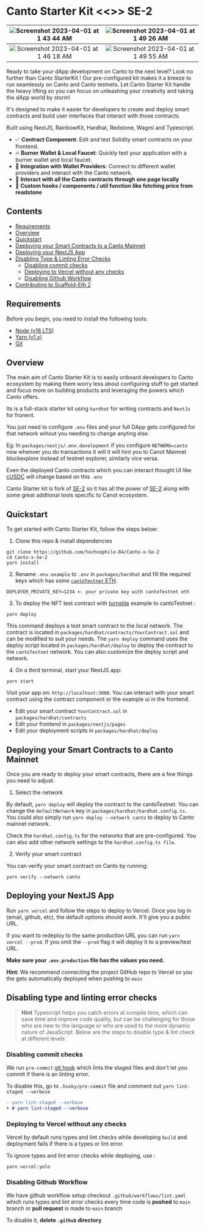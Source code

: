 # Canto Starter Kit <<>> SE-2

|![Screenshot 2023-04-01 at 1 43 44 AM](https://user-images.githubusercontent.com/80153681/229222176-9d103bc3-1e30-41eb-8757-c76692c250dd.jpg)|![Screenshot 2023-04-01 at 1 49 26 AM](https://user-images.githubusercontent.com/80153681/229222246-a328bc8c-8273-4b68-aaf1-71ac0661c376.jpg)|
|:---:|:---:|
|![Screenshot 2023-04-01 at 1 46 18 AM](https://user-images.githubusercontent.com/80153681/229222279-bc552dd2-eaef-499e-812b-fb9dce71130c.jpg)|![Screenshot 2023-04-01 at 1 49 55 AM](https://user-images.githubusercontent.com/80153681/229222459-fb0d939d-5ef7-469d-8ef4-ac6910652779.jpg)|

Ready to take your dApp development on Canto to the next level? Look no further than Canto StarterKit ! Our pre-configured kit makes it a breeze to run seamlessly on Canto and Canto testnets. Let Canto Starter Kit handle the heavy lifting so you can focus on unleashing your creativity and taking the dApp world by storm!

It's designed to make it easier for developers to create and deploy smart contracts and build user interfaces that interact with those contracts.

Built using NextJS, RainbowKit, Hardhat, Redstone, Wagmi and Typescript.

- ✅ **Contract Component**: Edit and test Solidity smart contracts on your frontend.
- 🔥 **Burner Wallet & Local Faucet**: Quickly test your application with a burner wallet and local faucet.
- 🔐 **Integration with Wallet Providers**: Connect to different wallet providers and interact with the Canto network.
- 📜 **Interact with all the Canto contracts through one page locally**
- 🧱 **Custom hooks / components / util function like fetching price from readstone**

## Contents

- [Requirements](#requirements)
- [Overview](#Overview)
- [Quickstart](#Quickstart)
- [Deploying your Smart Contracts to a Canto Mainnet](#Deploying-your-Smart-Contracts-to-a-live-network)
- [Deploying your NextJS App](#Deploying-your-NextJS-App)
- [Disabling Type & Linting Error Checks](#Disabling-type-and-linting-error-checks)
  * [Disabling commit checks](#Disabling-commit-checks)
  * [Deploying to Vercel without any checks](#Deploying-to-Vercel-without-any-checks)
  * [Disabling Github Workflow](#Disabling-Github-Workflow)
- [Contributing to Scaffold-Eth 2](#Contributing-to-Scaffold-Eth-2)

## Requirements

Before you begin, you need to install the following tools:
- [Node (v18 LTS)](https://nodejs.org/en/download/)
- [Yarn (v1.x)](https://classic.yarnpkg.com/en/docs/install/)
- [Git](https://git-scm.com/downloads)

## Overview 
The main aim of Canto Starter Kit is to easily onboard developers to Canto ecosystem by making them worry less about configuring stuff to get started and focus more on building products and leveraging the powers which Canto offers. 

Its is a full-stack starter kit using `hardhat` for writing contracts and `NextJs` for fronent. 

You just need to configure `.env` files and your full DApp gets configured for that network wihout you needing to change anyting else. 

Eg: In `packages/nextjs/.env.development` if you configure `NETWORK=canto` now whenver you do transactions it will it will hint you to Canot Mainnet blockexplore instead of testnet explorer, similarly vice versa. 

Even the deployed Canto contracts which you can interact thought UI like [cUSDC](https://docs.canto.io/evm-development/contract-addresses) will change based on this `.env` 

Canto Starter kit is fork of [SE-2](https://github.com/scaffold-eth/se-2) so it has all the power of [SE-2](https://github.com/scaffold-eth/se-2) along with some great addtional tools specific to Canot ecosystem. 

## Quickstart

To get started with Canto Starter Kit, follow the steps below:

1. Clone this repo & install dependencies

```
git clone https://github.com/technophile-04/Canto-x-Se-2
cd Canto-x-Se-2
yarn install
```

2. Rename `.env.example` to `.env` in `packages/hardhat` and fill the required keys which has some [`cantoTestnet` ETH](https://docs.canto.io/evm-development/testnet#faucet-instructions).
```
DEPLOYER_PRIVATE_KEY=1234 <- your private key with cantoTestnet eth
```

3. To deploy the NFT test contract with [turnstile](https://docs.canto.io/evm-development/contract-secured-revenue) example to cantoTestnet :

```
yarn deploy
```
This command deploys a test smart contract to the local network. The contract is located in `packages/hardhat/contracts/YourContract.sol` and can be modified to suit your needs. The `yarn deploy` command uses the deploy script located in `packages/hardhat/deploy` to deploy the contract to the `cantoTestnet` network. You can also customize the deploy script and network.

4. On a third terminal, start your NextJS app:

```
yarn start
```
Visit your app on: `http://localhost:3000`. You can interact with your smart contract using the contract component or the example ui in the frontend.


- Edit your smart contract `YourContract.sol` in `packages/hardhat/contracts`
- Edit your frontend in `packages/nextjs/pages`
- Edit your deployment scripts in `packages/hardhat/deploy`

## Deploying your Smart Contracts to a Canto Mainnet
Once you are ready to deploy your smart contracts, there are a few things you need to adjust.

1. Select the network

By default, ```yarn deploy``` will deploy the contract to the cantoTestnet. You can change the `defaultNetwork` key in `packages/hardhat/hardhat.config.ts.` You could also simply run ```yarn deploy --network canto``` to deploy to Canto mainnet network.

Check the `hardhat.config.ts` for the networks that are pre-configured. You can also add other network settings to the `hardhat.config.ts file`. 

2. Verify your smart contract

You can verify your smart contract on Canto by running:

```
yarn verify --network canto
```

## Deploying your NextJS App

Run `yarn vercel` and follow the steps to deploy to Vercel. Once you log in (email, github, etc), the default options should work. It'll give you a public URL.

If you want to redeploy to the same production URL you can run `yarn vercel --prod`. If you omit the `--prod` flag it will deploy it to a preview/test URL.

**Make sure your `.env.production` file has the values you need.**

**Hint**: We recommend connecting the project GitHub repo to Vercel so you the gets automatically deployed when pushing to `main`

## Disabling type and linting error checks
> **Hint**
> Typescript helps you catch errors at compile time, which can save time and improve code quality, but can be challenging for those who are new to the language or who are used to the more dynamic nature of JavaScript. Below are the steps to disable type & lint check at different levels

### Disabling commit checks
We run `pre-commit` [git hook](https://git-scm.com/book/en/v2/Customizing-Git-Git-Hooks) which lints the staged files and don't let you commit if there is an linting error.

To disable this, go to `.husky/pre-commit` file and comment out `yarn lint-staged --verbose`

```diff
- yarn lint-staged --verbose
+ # yarn lint-staged --verbose
```

### Deploying to Vercel without any checks
Vercel by default runs types and lint checks while developing `build` and deployment fails if there is a types or lint error.

To ignore types and lint error checks while deploying, use :
```shell
yarn vercel:yolo
```

### Disabling Github Workflow
We have github workflow setup checkout `.github/workflows/lint.yaml` which runs types and lint error checks every time code is __pushed__ to `main` branch or __pull request__ is made to `main` branch

To disable it, **delete `.github` directory**


